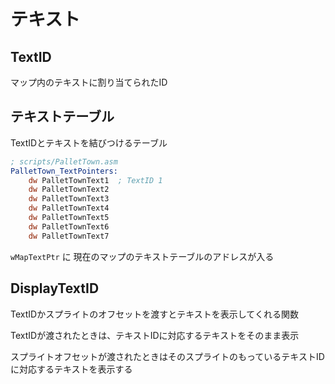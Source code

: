 # テキスト

## TextID

マップ内のテキストに割り当てられたID  

## テキストテーブル

TextIDとテキストを結びつけるテーブル 

```asm
; scripts/PalletTown.asm
PalletTown_TextPointers:
	dw PalletTownText1	; TextID 1
	dw PalletTownText2
	dw PalletTownText3
	dw PalletTownText4
	dw PalletTownText5
	dw PalletTownText6
	dw PalletTownText7
```

`wMapTextPtr` に 現在のマップのテキストテーブルのアドレスが入る

## DisplayTextID

TextIDかスプライトのオフセットを渡すとテキストを表示してくれる関数

TextIDが渡されたときは、テキストIDに対応するテキストをそのまま表示

スプライトオフセットが渡されたときはそのスプライトのもっているテキストIDに対応するテキストを表示する
